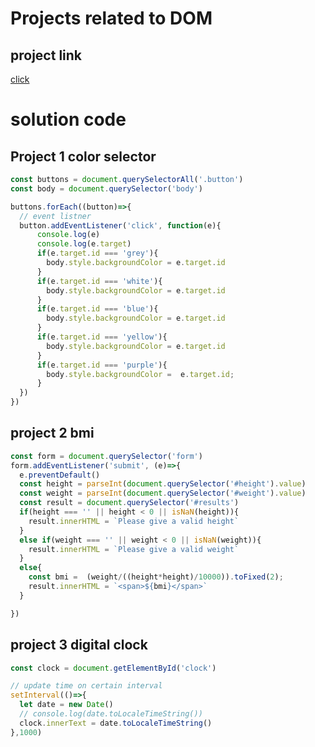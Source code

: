 # Projects related to DOM

## project link
[click](https://stackblitz.com/edit/dom-project-chaiaurcode?file=1-colorChanger%2Fchaiaurcode.js,1-colorChanger%2Findex.html,index.html)


# solution code

## Project 1 color selector

```javascript
const buttons = document.querySelectorAll('.button')
const body = document.querySelector('body')

buttons.forEach((button)=>{
  // event listner
  button.addEventListener('click', function(e){
      console.log(e)
      console.log(e.target)
      if(e.target.id === 'grey'){
        body.style.backgroundColor = e.target.id
      }
      if(e.target.id === 'white'){
        body.style.backgroundColor = e.target.id
      }
      if(e.target.id === 'blue'){
        body.style.backgroundColor = e.target.id
      }
      if(e.target.id === 'yellow'){
        body.style.backgroundColor = e.target.id
      }
      if(e.target.id === 'purple'){
        body.style.backgroundColor =  e.target.id;
      }
  })
})

```

## project 2 bmi

```javascript
const form = document.querySelector('form')
form.addEventListener('submit', (e)=>{
  e.preventDefault()
  const height = parseInt(document.querySelector('#height').value)
  const weight = parseInt(document.querySelector('#weight').value)
  const result = document.querySelector('#results')
  if(height === '' || height < 0 || isNaN(height)){
    result.innerHTML = `Please give a valid height`
  }
  else if(weight === '' || weight < 0 || isNaN(weight)){
    result.innerHTML = `Please give a valid weight`
  }
  else{
    const bmi =  (weight/((height*height)/10000)).toFixed(2);
    result.innerHTML = `<span>${bmi}</span>`
  }

})

```


## project 3 digital clock

```javascript
const clock = document.getElementById('clock')

// update time on certain interval
setInterval(()=>{
  let date = new Date()
  // console.log(date.toLocaleTimeString())
  clock.innerText = date.toLocaleTimeString()
},1000)
```